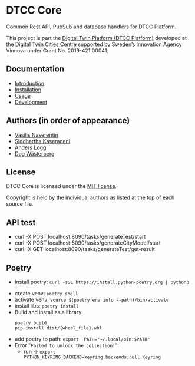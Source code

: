 # DTCC Core

Common Rest API, PubSub and database handlers for DTCC Platform.

This project is part the
[Digital Twin Platform (DTCC Platform)](https://gitlab.com/dtcc-platform)
developed at the
[Digital Twin Cities Centre](https://dtcc.chalmers.se/)
supported by Sweden’s Innovation Agency Vinnova under Grant No. 2019-421 00041.

## Documentation

* [Introduction](./doc/introduction.md)
* [Installation](./doc/installation.md)
* [Usage](./doc/usage.md)
* [Development](./doc/development.md)

## Authors (in order of appearance)

* [Vasilis Naserentin](https://www.chalmers.se/en/Staff/Pages/vasnas.aspx)
* [Siddhartha Kasaraneni](https://chalmersindustriteknik.se/sv/medarbetare/siddhartha-kasaranemi/)
* [Anders Logg](http://anders.logg.org)
* [Dag Wästerberg](https://chalmersindustriteknik.se/sv/medarbetare/dag-wastberg/)

## License

DTCC Core is licensed under the
[MIT license](https://opensource.org/licenses/MIT).

Copyright is held by the individual authors as listed at the top of
each source file.


## API test

- curl -X POST localhost:8090/tasks/generateTest/start
- curl -X POST localhost:8090/tasks/generateCityModel/start
- curl -X GET localhost:8090/tasks/generateTest/get-result

## Poetry 
- install poetry: `curl -sSL https://install.python-poetry.org | python3 -`
- create venv: `poetry shell`
- activate venv: `source $(poetry env info --path)/bin/activate`
- install libs: `poetry install`
- Build and install as a library:
    ```
    poetry build
    pip install dist/{wheel_file}.whl
    ```
- add poetry to path: `export  PATH="~/.local/bin:$PATH"`
- Error "`Failed to unlock the collection!`": 
    - run -> `export PYTHON_KEYRING_BACKEND=keyring.backends.null.Keyring`